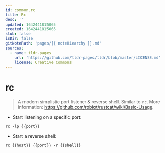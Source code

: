 ```yaml
---
id: common.rc
title: Rc
desc: ''
updated: 1642441815065
created: 1642441815065
stub: false
isDir: false
gitNotePath: 'pages/{{ noteHiearchy }}.md'
sources:
  - name: tldr-pages
    url: 'https://github.com/tldr-pages/tldr/blob/master/LICENSE.md'
    license: Creative Commons
---
```

# rc

> A modern simplistic port listener & reverse shell.
> Similar to `nc`.
> More information: <https://github.com/robiot/rustcat/wiki/Basic-Usage>.

- Start listening on a specific port:

`rc -lp {{port}}`

- Start a reverse shell:

`rc {{host}} {{port}} -r {{shell}}`

